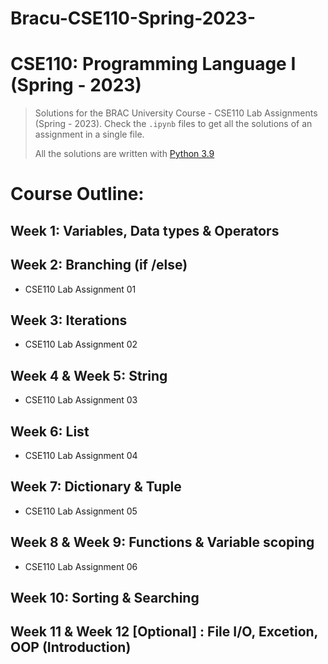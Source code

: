 # Bracu-CSE110-Spring-2023-
# CSE110: Programming Language I (Spring - 2023)

> Solutions for the BRAC University Course - CSE110 Lab Assignments (Spring - 2023). Check the `.ipynb` files to get all the solutions of an assignment in a single file.
>  
> All the solutions are written with [Python 3.9 ](https://www.python.org/downloads/)

# Course Outline:

## **Week 1:** Variables, Data types & Operators

## **Week 2:** Branching (if /else)
 * CSE110 Lab Assignment 01

## **Week 3:** Iterations
 * CSE110 Lab Assignment 02

## **Week 4 & Week 5:** String
 * CSE110 Lab Assignment 03

## **Week 6:** List
 * CSE110 Lab Assignment 04

## **Week 7:** Dictionary & Tuple
 * CSE110 Lab Assignment 05

## **Week 8 & Week 9:** Functions & Variable scoping
 * CSE110 Lab Assignment 06

## **Week 10:** Sorting & Searching

## **Week 11 & Week 12 [Optional] :** File I/O, Excetion, OOP (Introduction)
